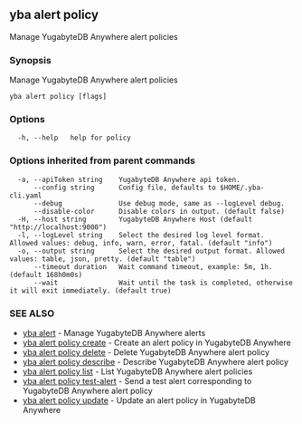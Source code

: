 ## yba alert policy

Manage YugabyteDB Anywhere alert policies

### Synopsis

Manage YugabyteDB Anywhere alert policies

```
yba alert policy [flags]
```

### Options

```
  -h, --help   help for policy
```

### Options inherited from parent commands

```
  -a, --apiToken string    YugabyteDB Anywhere api token.
      --config string      Config file, defaults to $HOME/.yba-cli.yaml
      --debug              Use debug mode, same as --logLevel debug.
      --disable-color      Disable colors in output. (default false)
  -H, --host string        YugabyteDB Anywhere Host (default "http://localhost:9000")
  -l, --logLevel string    Select the desired log level format. Allowed values: debug, info, warn, error, fatal. (default "info")
  -o, --output string      Select the desired output format. Allowed values: table, json, pretty. (default "table")
      --timeout duration   Wait command timeout, example: 5m, 1h. (default 168h0m0s)
      --wait               Wait until the task is completed, otherwise it will exit immediately. (default true)
```

### SEE ALSO

* [yba alert](yba_alert.md)	 - Manage YugabyteDB Anywhere alerts
* [yba alert policy create](yba_alert_policy_create.md)	 - Create an alert policy in YugabyteDB Anywhere
* [yba alert policy delete](yba_alert_policy_delete.md)	 - Delete YugabyteDB Anywhere alert policy
* [yba alert policy describe](yba_alert_policy_describe.md)	 - Describe YugabyteDB Anywhere alert policy
* [yba alert policy list](yba_alert_policy_list.md)	 - List YugabyteDB Anywhere alert policies
* [yba alert policy test-alert](yba_alert_policy_test-alert.md)	 - Send a test alert corresponding to YugabyteDB Anywhere alert policy
* [yba alert policy update](yba_alert_policy_update.md)	 - Update an alert policy in YugabyteDB Anywhere

